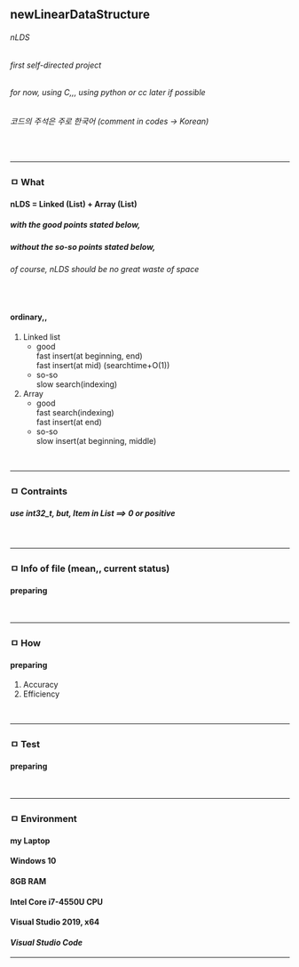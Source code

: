 ## newLinearDataStructure
###### nLDS
###### first self-directed project
###### *for now, using C,,, using python or cc later if possible*
###### 코드의 주석은 주로 한국어 (comment in codes -> Korean)
<br>

---

### ㅁ What
#### **nLDS = Linked (List) + Array (List)**
##### with the good points stated below,
##### without the so-so points stated below,
###### *of course, nLDS should be no great waste of space*  
<br>

#### ordinary,,
1. Linked list
    - good  
    fast insert(at beginning, end)  
    fast insert(at mid) (searchtime+O(1))  
    - so-so  
    slow search(indexing)
1. Array  
    - good  
    fast search(indexing)  
    fast insert(at end)  
    - so-so  
    slow insert(at beginning, middle)

<br>

---

### ㅁ Contraints
##### use int32_t, but, Item in List ==> 0 or positive

<br>

---

### ㅁ Info of file (mean,, current status)
#### preparing  

<br>

---

### ㅁ How  
#### preparing  
1. Accuracy  
1. Efficiency

<br>

---

### ㅁ Test
#### preparing  

<br>

---

### ㅁ Environment
#### my Laptop  
#### Windows 10  
#### 8GB RAM  
#### Intel Core i7-4550U CPU  
#### Visual Studio 2019, x64  
#### *Visual Studio Code*
---